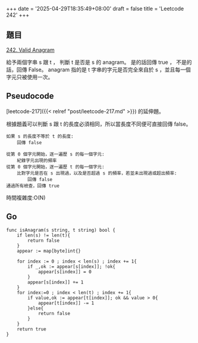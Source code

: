 +++
date = '2025-04-29T18:35:49+08:00'
draft = false
title = 'Leetcode 242'
+++
## 題目
[242. Valid Anagram](https://leetcode.com/problems/valid-anagram)

給予兩個字串 s 跟 t ， 判斷 t 是否是 s 的 anagram。
是的話回傳 true ， 不是的話，回傳 False。
anagram 指的是 t 字串的字元是否完全來自於 s ，並且每一個字元只被使用一次。

## Pseudocode
[leetcode-217]({{< relref "post/leetcode-217.md" >}}) 的延伸題。

根據題義可以判斷 s 跟 t 的長度必須相同，所以當長度不同便可直接回傳 false。
```
如果 s 的長度不等於 t 的長度:
    回傳 false

從第 0 個字元開始，逐一遍歷 s 的每一個字元:
    紀錄字元出現的頻率
從第 0 個字元開始，逐一遍歷 t 的每一個字元:
    比對字元是否在 s 出現過，以及是否超過 s 的頻率，若並未出現過或超出頻率:
        回傳 false
通過所有檢查，回傳 true
```
時間複雜度:O(N)

## Go
```
func isAnagram(s string, t string) bool {
    if len(s) != len(t){
        return false
    }
    appear := map[byte]int{}

    for index := 0 ; index < len(s) ; index += 1{
        if _,ok := appear[s[index]]; !ok{
            appear[s[index]] = 0
        }
        appear[s[index]] += 1
    }
    for index:=0 ; index < len(t) ; index += 1{
        if value,ok := appear[t[index]]; ok && value > 0{
            appear[t[index]] -= 1
        }else{
            return false
        }
    }
    return true
}
```